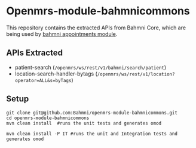 Openmrs-module-bahmnicommons
==
This repository contains the extracted APIs from Bahmni Core, which are being used by [bahmni appointments module](https://github.com/Bahmni/openmrs-module-appointment-frontend).

## APIs Extracted

* patient-search (`/openmrs/ws/rest/v1/bahmni/search/patient`)
* location-search-handler-bytags (`/openmrs/ws/rest/v1/location?operator=ALL&s=byTags`)
  
## Setup
```
git clone git@github.com:Bahmni/openmrs-module-bahmnicommons.git
cd openmrs-module-bahmnicommons
mvn clean install  #runs the unit tests and generates omod

mvn clean install -P IT #runs the unit and Integration tests and generates omod 
```